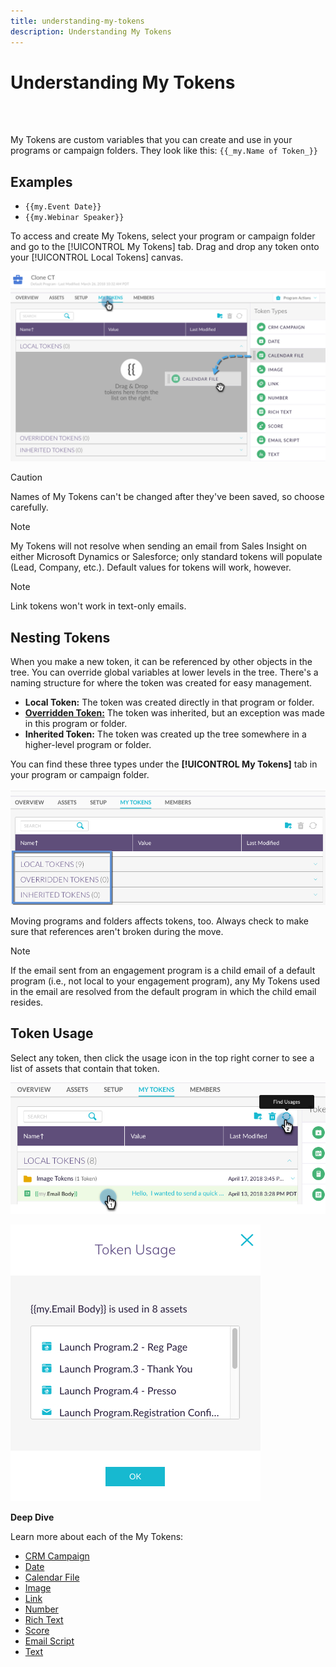 ```yaml
---
title: understanding-my-tokens
description: Understanding My Tokens
---
```


# Understanding My Tokens

<br>&nbsp;

My Tokens are custom variables that you can create and use in your programs or campaign folders. They look like this: `{{_my.Name of Token_}}`

## Examples

* `{{my.Event Date}}`
* `{{my.Webinar Speaker}}`

To access and create My Tokens, select your program or campaign folder and go to the [!UICONTROL My Tokens] tab. Drag and drop any token onto your [!UICONTROL Local Tokens] canvas.

   ![Image One](/help/sky/assets/my-tokens/understanding-my-tokens/understanding-my-tokens-1.png)

>[!CAUTION]
>
>Names of My Tokens can't be changed after they've been saved, so choose carefully.

>[!NOTE]
>
>My Tokens will not resolve when sending an email from Sales Insight on either Microsoft Dynamics or Salesforce; only standard tokens will populate (Lead, Company, etc.). Default values for tokens will work, however.

>[!NOTE]
>
>Link tokens won't work in text-only emails.

## Nesting Tokens

When you make a new token, it can be referenced by other objects in the tree. You can override global variables at lower levels in the tree. There's a naming structure for where the token was created for easy management.

* **Local Token:** The token was created directly in that program or folder.
* **[Overridden Token:](/help/sky/override-an-inherited-my-token.md)** The token was inherited, but an exception was made in this program or folder.
* **Inherited Token:** The token was created up the tree somewhere in a higher-level program or folder.

You can find these three types under the **[!UICONTROL My Tokens]** tab in your program or campaign folder.

   ![Image Two](/help/sky/assets/my-tokens/understanding-my-tokens/understanding-my-tokens-2.png)

Moving programs and folders affects tokens, too. Always check to make sure that references aren't broken during the move.

>[!NOTE]
>
>If the email sent from an engagement program is a child email of a default program (i.e., not local to your engagement program), any My Tokens used in the email are resolved from the default program in which the child email resides.

## Token Usage

Select any token, then click the usage icon in the top right corner to see a list of assets that contain that token.

   ![Image Three](/help/sky/assets/my-tokens/understanding-my-tokens/understanding-my-tokens-3.png)

   ![Image Four](/help/sky/assets/my-tokens/understanding-my-tokens/understanding-my-tokens-4.png)

**Deep Dive**

Learn more about each of the My Tokens:

* [CRM Campaign](/help/sky/my-token-crm-campaign.md)
* [Date](/help/sky/my-token-date.md)
* [Calendar File](/help/sky/my-token-calendar-file.md)
* [Image](/help/sky/my-token-image.md)
* [Link](/help/sky/my-token-link.md)
* [Number](/help/sky/my-token-number.md)
* [Rich Text](/help/sky/my-token-rich-text.md)
* [Score](/help/sky/my-token-score.md)
* [Email Script](/help/sky/my-token-email-script.md)
* [Text](/help/sky/my-token-text.md)
